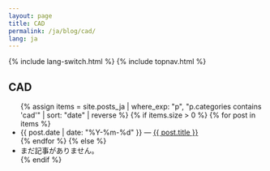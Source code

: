 ```yaml
---
layout: page
title: CAD
permalink: /ja/blog/cad/
lang: ja
---
```


{% include lang-switch.html %} 
{% include topnav.html %}

<h2>CAD</h2>
<ul>
{% assign items = site.posts_ja | where_exp: "p", "p.categories contains 'cad'" | sort: "date" | reverse %}
{% if items.size > 0 %}
  {% for post in items %}
    <li><span class="muted">{{ post.date | date: "%Y-%m-%d" }}</span> — <a href="{{ post.url | relative_url }}">{{ post.title }}</a></li>
  {% endfor %}
{% else %}
  <li>まだ記事がありません。</li>
{% endif %}
</ul>
